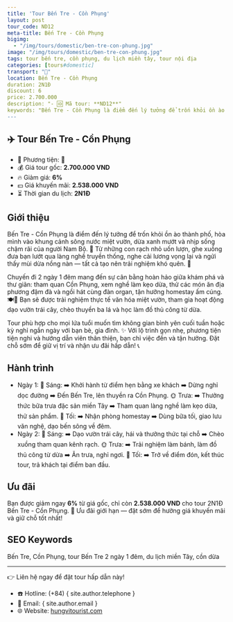 ```yaml
---
title: 'Tour Bến Tre - Cồn Phụng'
layout: post
tour_code: ND12
meta-title: Bến Tre - Cồn Phụng
bigimg:
  - "/img/tours/domestic/ben-tre-con-phung.jpg"
image: "/img/tours/domestic/ben-tre-con-phung.jpg"
tags: tour bến tre, cồn phụng, du lịch miền tây, tour nội địa
categories: [tours#domestic]
transport: "🚌"
location: Bến Tre - Cồn Phụng
duration: 2N1Đ
discount: 6
price: 2.700.000
description: "- 🆔 Mã tour: **ND12**"
keywords: "Bến Tre - Cồn Phụng là điểm đến lý tưởng để trốn khỏi ồn ào thành phố, hòa mình vào khung cảnh sông nước miệt vườn, dừa xanh mướt và nhịp sống chậm rãi của người Nam Bộ. 🌴 Từ những con rạch nhỏ uốn lượn, ghe xuồng đưa bạn lướt qua làng nghề truyền thống, nghe cải lương vọng lại và ngửi thấy mùi dừa nồng nàn — tất cả tạo nên trải nghiệm khó quên. 🚤"
---
```


## ✈️ Tour Bến Tre - Cồn Phụng

- 🚗 Phương tiện: **🚌**
- 💰 Giá tour gốc: **2.700.000 VND**
- 🔥 Giảm giá: **6%**
- 💵 Giá khuyến mãi: **2.538.000 VND**
- ⏳ Thời gian du lịch: **2N1Đ**

## Giới thiệu
Bến Tre - Cồn Phụng là điểm đến lý tưởng để trốn khỏi ồn ào thành phố, hòa mình vào khung cảnh sông nước miệt vườn, dừa xanh mướt và nhịp sống chậm rãi của người Nam Bộ. 🌴 Từ những con rạch nhỏ uốn lượn, ghe xuồng đưa bạn lướt qua làng nghề truyền thống, nghe cải lương vọng lại và ngửi thấy mùi dừa nồng nàn — tất cả tạo nên trải nghiệm khó quên. 🚤

Chuyến đi 2 ngày 1 đêm mang đến sự cân bằng hoàn hảo giữa khám phá và thư giãn: tham quan Cồn Phụng, xem nghề làm kẹo dừa, thử các món ăn địa phương đậm đà và ngồi hát cùng đàn organ, tận hưởng homestay ấm cúng. 🍽️🌅 Bạn sẽ được trải nghiệm thực tế văn hóa miệt vườn, tham gia hoạt động dạo vườn trái cây, chèo thuyền ba lá và học làm đồ thủ công từ dừa.

Tour phù hợp cho mọi lứa tuổi muốn tìm không gian bình yên cuối tuần hoặc kỳ nghỉ ngắn ngày với bạn bè, gia đình. ✨ Với lộ trình gọn nhẹ, phương tiện tiện nghi và hướng dẫn viên thân thiện, bạn chỉ việc đến và tận hưởng. Đặt chỗ sớm để giữ vị trí và nhận ưu đãi hấp dẫn! 📞

## Hành trình
- Ngày 1:
  🌅 Sáng: ➡️ Khởi hành từ điểm hẹn bằng xe khách ➡️ Dừng nghỉ dọc đường ➡️ Đến Bến Tre, lên thuyền ra Cồn Phụng.
  🌞 Trưa: ➡️ Thưởng thức bữa trưa đặc sản miền Tây ➡️ Tham quan làng nghề làm kẹo dừa, thử sản phẩm.
  🌙 Tối: ➡️ Nhận phòng homestay ➡️ Dùng bữa tối, giao lưu văn nghệ, dạo bến sông về đêm.
- Ngày 2:
  🌅 Sáng: ➡️ Dạo vườn trái cây, hái và thưởng thức tại chỗ ➡️ Chèo xuồng tham quan kênh rạch.
  🌞 Trưa: ➡️ Trải nghiệm làm bánh, làm đồ thủ công từ dừa ➡️ Ăn trưa, nghỉ ngơi.
  🌙 Tối: ➡️ Trở về điểm đón, kết thúc tour, trả khách tại điểm ban đầu.

## Ưu đãi
Bạn được giảm ngay **6%** từ giá gốc, chỉ còn **2.538.000 VND** cho tour 2N1Đ Bến Tre - Cồn Phụng. 🎉 Ưu đãi giới hạn — đặt sớm để hưởng giá khuyến mãi và giữ chỗ tốt nhất!

## SEO Keywords
Bến Tre, Cồn Phụng, tour Bến Tre 2 ngày 1 đêm, du lịch miền Tây, cồn dừa

---

👉 Liên hệ ngay để đặt tour hấp dẫn này!

- ☎️ Hotline: (+84) { site.author.telephone }
- 📧 Email: { site.author.email }
- 🌐 Website: [hungvitourist.com](https://hungvitourist.com)


